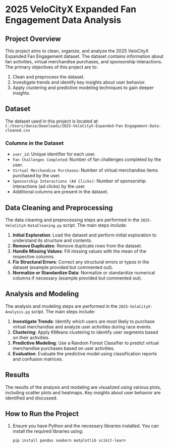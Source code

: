 # 2025 VeloCityX Expanded Fan Engagement Data Analysis

## Project Overview

This project aims to clean, organize, and analyze the 2025 VeloCityX Expanded Fan Engagement dataset. The dataset contains information about fan activities, virtual merchandise purchases, and sponsorship interactions. The primary objectives of this project are to:

1. Clean and preprocess the dataset.
2. Investigate trends and identify key insights about user behavior.
3. Apply clustering and predictive modeling techniques to gain deeper insights.

## Dataset

The dataset used in this project is located at:
`C:/Users/danie/Downloads/2025-VeloCityX-Expanded-Fan-Engagement-Data-cleaned.csv`

### Columns in the Dataset

- `user_id`: Unique identifier for each user.
- `Fan Challenges Completed`: Number of fan challenges completed by the user.
- `Virtual Merchandise Purchases`: Number of virtual merchandise items purchased by the user.
- `Sponsorship Interactions (Ad Clicks)`: Number of sponsorship interactions (ad clicks) by the user.
- Additional columns are present in the dataset.

## Data Cleaning and Preprocessing

The data cleaning and preprocessing steps are performed in the `2025-VeloCityX-DataCleaning.py` script. The main steps include:

1. **Initial Exploration**: Load the dataset and perform initial exploration to understand its structure and contents.
2. **Remove Duplicates**: Remove duplicate rows from the dataset.
3. **Handle Missing Values**: Fill missing values with the mean of the respective columns.
4. **Fix Structural Errors**: Correct any structural errors or typos in the dataset (example provided but commented out).
5. **Normalize or Standardize Data**: Normalize or standardize numerical columns if necessary (example provided but commented out).

## Analysis and Modeling

The analysis and modeling steps are performed in the `2025-VeloCityX-Analysis.py` script. The main steps include:

1. **Investigate Trends**: Identify which users are most likely to purchase virtual merchandise and analyze user activities during race events.
2. **Clustering**: Apply KMeans clustering to identify user segments based on their activities.
3. **Predictive Modeling**: Use a Random Forest Classifier to predict virtual merchandise purchases based on user activities.
4. **Evaluation**: Evaluate the predictive model using classification reports and confusion matrices.

## Results

The results of the analysis and modeling are visualized using various plots, including scatter plots and heatmaps. Key insights about user behavior are identified and discussed.

## How to Run the Project

1. Ensure you have Python and the necessary libraries installed. You can install the required libraries using:
   ```bash
   pip install pandas seaborn matplotlib scikit-learn
